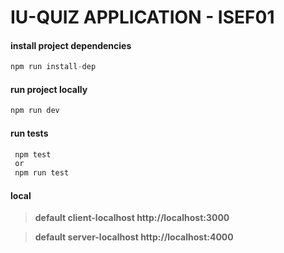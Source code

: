 # IU-QUIZ APPLICATION - ISEF01

#### install project dependencies

```js
npm run install-dep
```

#### run project locally

```js
npm run dev
```

#### run tests

```js
 npm test
 or
 npm run test
```

#### local

> **default client-localhost http://localhost:3000**

> **default server-localhost http://localhost:4000**
